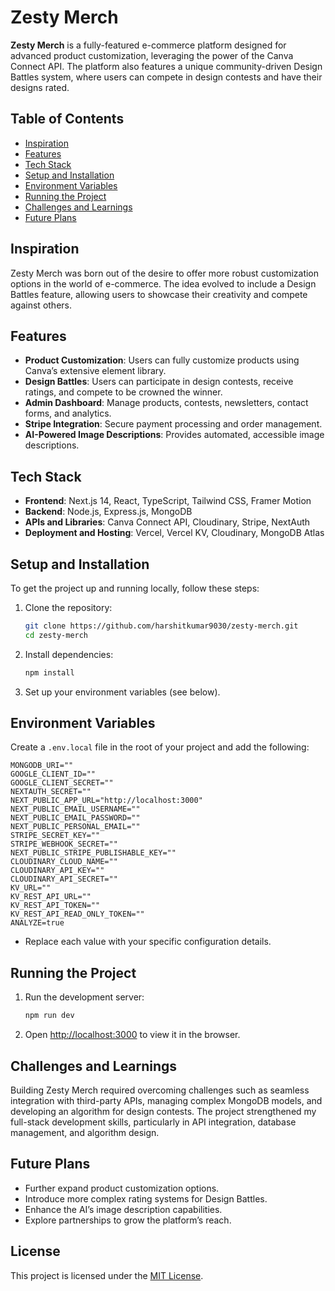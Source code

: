 # Zesty Merch

**Zesty Merch** is a fully-featured e-commerce platform designed for advanced product customization, leveraging the power of the Canva Connect API. The platform also features a unique community-driven Design Battles system, where users can compete in design contests and have their designs rated.

## Table of Contents

- [Inspiration](#inspiration)
- [Features](#features)
- [Tech Stack](#tech-stack)
- [Setup and Installation](#setup-and-installation)
- [Environment Variables](#environment-variables)
- [Running the Project](#running-the-project)
- [Challenges and Learnings](#challenges-and-learnings)
- [Future Plans](#future-plans)

## Inspiration

Zesty Merch was born out of the desire to offer more robust customization options in the world of e-commerce. The idea evolved to include a Design Battles feature, allowing users to showcase their creativity and compete against others.

## Features

- **Product Customization**: Users can fully customize products using Canva’s extensive element library.
- **Design Battles**: Users can participate in design contests, receive ratings, and compete to be crowned the winner.
- **Admin Dashboard**: Manage products, contests, newsletters, contact forms, and analytics.
- **Stripe Integration**: Secure payment processing and order management.
- **AI-Powered Image Descriptions**: Provides automated, accessible image descriptions.

## Tech Stack

- **Frontend**: Next.js 14, React, TypeScript, Tailwind CSS, Framer Motion
- **Backend**: Node.js, Express.js, MongoDB
- **APIs and Libraries**: Canva Connect API, Cloudinary, Stripe, NextAuth
- **Deployment and Hosting**: Vercel, Vercel KV, Cloudinary, MongoDB Atlas

## Setup and Installation

To get the project up and running locally, follow these steps:

1. Clone the repository:

   ```bash
   git clone https://github.com/harshitkumar9030/zesty-merch.git
   cd zesty-merch
   ```

2. Install dependencies:

   ```bash
   npm install
   ```

3. Set up your environment variables (see below).

## Environment Variables

Create a `.env.local` file in the root of your project and add the following:

```plaintext
MONGODB_URI=""
GOOGLE_CLIENT_ID=""
GOOGLE_CLIENT_SECRET=""
NEXTAUTH_SECRET=""
NEXT_PUBLIC_APP_URL="http://localhost:3000"
NEXT_PUBLIC_EMAIL_USERNAME=""
NEXT_PUBLIC_EMAIL_PASSWORD=""
NEXT_PUBLIC_PERSONAL_EMAIL=""
STRIPE_SECRET_KEY=""
STRIPE_WEBHOOK_SECRET=""
NEXT_PUBLIC_STRIPE_PUBLISHABLE_KEY=""
CLOUDINARY_CLOUD_NAME=""
CLOUDINARY_API_KEY=""
CLOUDINARY_API_SECRET=""
KV_URL=""
KV_REST_API_URL=""
KV_REST_API_TOKEN=""
KV_REST_API_READ_ONLY_TOKEN=""
ANALYZE=true
```

- Replace each value with your specific configuration details.

## Running the Project

1. Run the development server:

   ```bash
   npm run dev
   ```

2. Open [http://localhost:3000](http://localhost:3000) to view it in the browser.

## Challenges and Learnings

Building Zesty Merch required overcoming challenges such as seamless integration with third-party APIs, managing complex MongoDB models, and developing an algorithm for design contests. The project strengthened my full-stack development skills, particularly in API integration, database management, and algorithm design.

## Future Plans

- Further expand product customization options.
- Introduce more complex rating systems for Design Battles.
- Enhance the AI’s image description capabilities.
- Explore partnerships to grow the platform’s reach.

## License

This project is licensed under the [MIT License](LICENSE).
